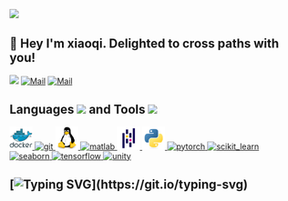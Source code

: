 </p align="center">
<img src="https://github.com/XiaoqiWang/XiaoqiWang/blob/main/img.gif" />
<p align="center">
  
## 👋 Hey I'm xiaoqi. Delighted to cross paths with you!
<img src="https://media2.giphy.com/media/v1.Y2lkPTc5MGI3NjExMjdoMGd5N2E2eHE1eDIwczhoeWU0cGxqNDhtYmFsNWt5eWw4NWNubiZlcD12MV9pbnRlcm5hbF9naWZfYnlfaWQmY3Q9Zw/kcCxcr9HEEHICQ8ax1/giphy.gif" width="22"> [![Mail](https://img.shields.io/badge/email-wangxq79@mail2.sysu.edu.cn-darkgreen?logo=Gmail&logoColor=darkgreen&labelColor=black)](mailto:wangxq79@mail2.sysu.edu.cn) [![Mail](https://img.shields.io/badge/gmail-xqwang0311@gmail.com-darkgreen?logo=Gmail&logoColor=darkgreen&labelColor=black)](mailto:xqwang0311@gmail.com)

## Languages <img src="https://media.giphy.com/media/WUlplcMpOCEmTGBtBW/giphy.gif" width="30"> and Tools <img src="https://media1.giphy.com/media/v1.Y2lkPTc5MGI3NjExbWJuaTNlcDR6cmIzano1Znd2amUyMXptZzVzbHVmZ3lvM2ZxNmI0YyZlcD12MV9pbnRlcm5hbF9naWZfYnlfaWQmY3Q9Zw/MecSv0s6Z3mdBWrYtY/giphy.gif" width="25">
<p align="left"> <a href="https://www.docker.com/" target="_blank" rel="noreferrer"> <img src="https://raw.githubusercontent.com/devicons/devicon/master/icons/docker/docker-original-wordmark.svg" alt="docker" width="40" height="40"/> </a> <a href="https://git-scm.com/" target="_blank" rel="noreferrer"> <img src="https://www.vectorlogo.zone/logos/git-scm/git-scm-icon.svg" alt="git" width="40" height="40"/> </a> <a href="https://www.linux.org/" target="_blank" rel="noreferrer"> <img src="https://raw.githubusercontent.com/devicons/devicon/master/icons/linux/linux-original.svg" alt="linux" width="40" height="40"/> </a> <a href="https://www.mathworks.com/" target="_blank" rel="noreferrer"> <img src="https://upload.wikimedia.org/wikipedia/commons/2/21/Matlab_Logo.png" alt="matlab" width="40" height="40"/> </a> <a href="https://pandas.pydata.org/" target="_blank" rel="noreferrer"> <img src="https://raw.githubusercontent.com/devicons/devicon/2ae2a900d2f041da66e950e4d48052658d850630/icons/pandas/pandas-original.svg" alt="pandas" width="40" height="40"/> </a> <a href="https://www.python.org" target="_blank" rel="noreferrer"> <img src="https://raw.githubusercontent.com/devicons/devicon/master/icons/python/python-original.svg" alt="python" width="40" height="40"/> </a> <a href="https://pytorch.org/" target="_blank" rel="noreferrer"> <img src="https://www.vectorlogo.zone/logos/pytorch/pytorch-icon.svg" alt="pytorch" width="40" height="40"/> </a> <a href="https://scikit-learn.org/" target="_blank" rel="noreferrer"> <img src="https://upload.wikimedia.org/wikipedia/commons/0/05/Scikit_learn_logo_small.svg" alt="scikit_learn" width="40" height="40"/> </a> <a href="https://seaborn.pydata.org/" target="_blank" rel="noreferrer"> <img src="https://seaborn.pydata.org/_images/logo-mark-lightbg.svg" alt="seaborn" width="40" height="40"/> </a> <a href="https://www.tensorflow.org" target="_blank" rel="noreferrer"> <img src="https://www.vectorlogo.zone/logos/tensorflow/tensorflow-icon.svg" alt="tensorflow" width="40" height="40"/> </a> <a href="https://unity.com/" target="_blank" rel="noreferrer"> <img src="https://www.vectorlogo.zone/logos/unity3d/unity3d-icon.svg" alt="unity" width="40" height="40"/> </a> </p>

[![Typing SVG](https://readme-typing-svg.demolab.com?font=Fira+Code&weight=700&pause=1000&color=F7AA71&center=true&width=450&height=30&lines=Don't+bank+on+others'+victory.++;Forge+your+own+path%2C+make+history.)](https://git.io/typing-svg)
---
